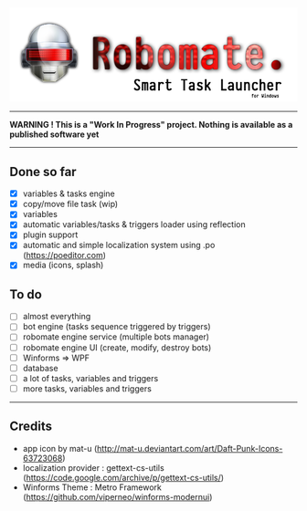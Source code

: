 ![splash](/media/splash.png)

---

**WARNING ! This is a "Work In Progress" project. Nothing is available as a published software yet**

---

## Done so far
- [x] variables & tasks engine
- [x] copy/move file task (wip)
- [x] variables
- [x] automatic variables/tasks & triggers loader using reflection
- [x] plugin support
- [x] automatic and simple localization system using .po (https://poeditor.com)
- [x] media (icons, splash)

## To do
- [ ] almost everything
- [ ] bot engine (tasks sequence triggered by triggers)
- [ ] robomate engine service (multiple bots manager)
- [ ] robomate engine UI (create, modify, destroy bots)
- [ ] Winforms => WPF
- [ ] database
- [ ] a lot of tasks, variables and triggers
- [ ] more tasks, variables and triggers

---

## Credits
* app icon by mat-u (http://mat-u.deviantart.com/art/Daft-Punk-Icons-63723068)
* localization provider : gettext-cs-utils (https://code.google.com/archive/p/gettext-cs-utils/)
* Winforms Theme : Metro Framework (https://github.com/viperneo/winforms-modernui)